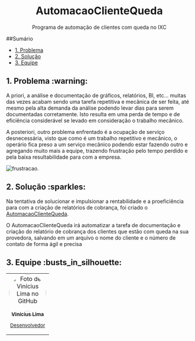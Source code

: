 <div align="center">
<h1> AutomacaoClienteQueda </h1>
<p>Programa de automação de clientes com queda no IXC </p>
</div>

##Sumário
  <ul id="nav" >
    <li><a href="#problema">1. Problema</a></li>
    <li><a href="#solucao">2. Solução</a></li>
    <li><a href="#equipe">3. Equipe</a></li>
  </ul>

  <h2 id="problema">1. Problema :warning:</h2>
  <p>A priori, a análise e documentação de gráficos, relatórios, BI, etc... muitas das vezes acabam sendo uma tarefa repetitiva e mecânica de ser feita, até mesmo pela alta demanda da análise podendo levar dias para serem documentadas corretamente. Isto resulta em uma perda de tempo e de eficiência considerável se levado em consideração o trabalho mecânico.</p>
  <p>A posteriori, outro problema enfrentado é a ocupação de serviço desnecessária, visto que como é um trabalho repetitivo e mecânico, o operário fica preso a um serviço mecânico podendo estar fazendo outro e agregando muito mais a equipe, trazendo frustração pelo tempo perdido e pela baixa resultabilidade para com a empresa.</p>
  
  ![frustracao](https://imgur.com/GfNqPJy).

  <h2 id="solucao">2. Solução :sparkles:</h2>
  <p>Na tentativa de solucionar e impulsionar a rentabilidade e a proeficiência para com a criação de relatórios de cobrança, foi criado o <a href="https://github.com/Vingreyck/AutomacaoClienteQueda" >AutomacaoClienteQueda</a>.</p>
  <p>O AutomacaoClienteQueda irá automatizar a tarefa de documentação e criação do relatório de cobrança dos clientes que estão com queda na sua provedora, salvando em um arquivo o nome do cliente e o número de contato de forma ágil e precisa</p>

   <h2 id="equipe">3. Equipe :busts_in_silhouette:</h2>
   
  <table align="center">
   <tr>
    <td align="center">
      <a href="https://github.com/Vingreyck" target="_blank">
        <img style="border-radius:100px;" src="https://avatars.githubusercontent.com/u/103907631?v=4" target="_blank"  width="100px;" alt="Foto de Vinícius Lima no GitHub"/><br>
          <sub>
            <b>Vinícius Lima</b>
            <p>Desenvolvedor</p>
          </sub>
        </a>
      </td>
    </tr>
</table>
